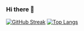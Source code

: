 ### Hi there 👋
[![GitHub Streak](http://github-readme-streak-stats.herokuapp.com?user=camachoo1&theme=dark&background=000000)](https://git.io/streak-stats)
[![Top Langs](https://github-readme-stats.vercel.app/api/top-langs/?username=camachoo1&layout=compact&theme=vision-friendly-dark)](https://github.com/anuraghazra/github-readme-stats)

<!--
**camachoo1/camachoo1** is a ✨ _special_ ✨ repository because its `README.md` (this file) appears on your GitHub profile.

Here are some ideas to get you started:

- 🔭 I’m currently working on ...
- 🌱 I’m currently learning ...
- 👯 I’m looking to collaborate on ...
- 🤔 I’m looking for help with ...
- 💬 Ask me about ...
- 📫 How to reach me: ...
- 😄 Pronouns: ...
- ⚡ Fun fact: ...
-->



